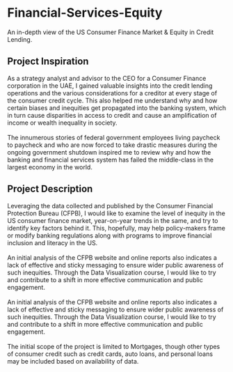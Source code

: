 # Financial-Services-Equity
An in-depth view of the US Consumer Finance Market &amp; Equity in Credit Lending.

## Project Inspiration
As a strategy analyst and advisor to the CEO for a Consumer Finance corporation in the UAE, I gained valuable insights into the credit lending operations and the various considerations for a creditor at every stage of the consumer credit cycle. This also helped me understand why and how certain biases and inequities get propagated into the banking system, which in turn cause disparities in access to credit and cause an amplification of income or wealth inequality in society.
<br>
<br>
The innumerous stories of federal government employees living paycheck to paycheck and who are now forced to take drastic measures during the ongoing government shutdown inspired me to review why and how the banking and financial services system has failed the middle-class in the largest economy in the world.

## Project Description
Leveraging the data collected and published by the Consumer Financial Protection Bureau (CFPB), I would like to examine the level of inequity in the US consumer finance market, year-on-year trends in the same, and try to identify key factors behind it. This, hopefully, may help policy-makers frame or modify banking regulations along with programs to improve financial inclusion and literacy in the US.
<br>
<br>
An initial analysis of the CFPB website and online reports also indicates a lack of effective and sticky messaging to ensure wider public awareness of such inequities. Through the Data Visualization course, I would like to try and contribute to a shift in more effective communication and public engagement.
<br>
<br>
An initial analysis of the CFPB website and online reports also indicates a lack of effective and sticky messaging to ensure wider public awareness of such inequities. Through the Data Visualization course, I would like to try and contribute to a shift in more effective communication and public engagement.
<br>
<br>
The initial scope of the project is limited to Mortgages, though other types of consumer credit such as credit cards, auto loans, and personal loans may be included based on availability of data.